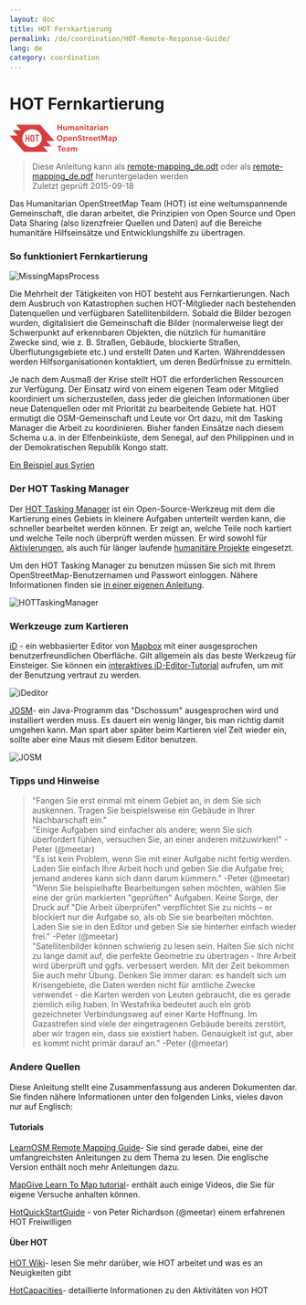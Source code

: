 ```yaml
---
layout: doc
title: HOT Fernkartierung  
permalink: /de/coordination/HOT-Remote-Response-Guide/
lang: de
category: coordination
---
```


# HOT Fernkartierung   

![HotGuideLogo](/images/hot-logo.png)  

> Diese Anleitung kann als [remote-mapping_de.odt](/files/remote-mapping_de.odt) oder als [remote-mapping_de.pdf](/files/remote-mapping_de.pdf) heruntergeladen werden  
> Zuletzt geprüft 2015-09-18  

Das Humanitarian OpenStreetMap Team (HOT) ist eine weltumspannende Gemeinschaft, die daran arbeitet, die Prinzipien von Open Source und Open Data Sharing (also lizenzfreier Quellen und Daten) auf die Bereiche humanitäre Hilfseinsätze und Entwicklungshilfe zu übertragen.  

### So funktioniert Fernkartierung 

![MissingMapsProcess](http://hot.openstreetmap.org/sites/default/files/styles/large/public/process.png?itok=jlAYWov0)  

Die Mehrheit der Tätigkeiten von HOT besteht aus Fernkartierungen. Nach dem Ausbruch von Katastrophen suchen HOT-Mitglieder nach bestehenden Datenquellen und verfügbaren Satellitenbildern. Sobald die Bilder bezogen wurden, digitalisiert die Gemeinschaft die Bilder (normalerweise liegt der Schwerpunkt auf erkennbaren Objekten, die nützlich für humanitäre Zwecke sind, wie z. B. Straßen, Gebäude, blockierte Straßen, Überflutungsgebiete etc.) und erstellt Daten und Karten. Währenddessen werden Hilfsorganisationen kontaktiert, um deren Bedürfnisse zu ermitteln.  

Je nach dem Ausmaß der Krise stellt HOT die erforderlichen Ressourcen zur Verfügung. Der Einsatz wird von einem eigenen Team oder Mitglied koordiniert um sicherzustellen, dass jeder die gleichen Informationen über neue Datenquellen oder mit Priorität zu bearbeitende Gebiete hat. HOT ermutigt die OSM-Gemeinschaft und Leute vor Ort dazu, mit dm Tasking Manager die Arbeit zu koordinieren. Bisher fanden Einsätze nach diesem Schema u.a. in der Elfenbeinküste, dem Senegal, auf den Philippinen und in der Demokratischen Republik Kongo statt.  

[Ein Beispiel aus Syrien](http://hot.openstreetmap.org/updates/2013-01-28_syria_activation)  

### Der HOT Tasking Manager 

Der [HOT Tasking Manager](http://tasks.hotosm.org/) ist ein Open-Source-Werkzeug mit dem die Kartierung eines Gebiets in kleinere Aufgaben unterteilt werden kann, die schneller bearbeitet werden können. Er zeigt an, welche Teile noch kartiert und welche Teile noch überprüft werden müssen. Er wird sowohl für [Aktivierungen](http://wiki.openstreetmap.org/wiki/HOT_activation), als auch für länger laufende [humanitäre Projekte](http://hot.openstreetmap.org/projects) eingesetzt.  

Um den HOT Tasking Manager zu benutzen müssen Sie sich mit Ihrem OpenStreetMap-Benutzernamen und Passwort einloggen. Nähere Informationen finden sie [in einer eigenen Anleitung](/de/coordination/tasking-manager/).  

![HOTTaskingManager](http://hot.openstreetmap.org/sites/default/files/styles/large/public/task_manager_v2_screenshot_CAR_example.png?itok=Q35ytxKl)  

### Werkzeuge zum Kartieren 

[iD](/de/beginner/id-editor/) - ein webbasierter Editor von [Mapbox](www.mapbox.com) mit einer ausgesprochen benutzerfreundlichen Oberfläche. Gilt allgemein als das beste Werkzeug für Einsteiger. Sie können ein [interaktives iD-Editor-Tutorial](http://ideditor.com/) aufrufen, um mit der Benutzung vertraut zu werden.  

![iDeditor](https://blog.openstreetmap.org/wp-content/uploads/2013/08/id-editor-sotm-us-2013-venue-screenshot.png)  


[JOSM](https://josm.openstreetmap.de/)- ein Java-Programm das "Dschossum" ausgesprochen wird und installiert werden muss. Es dauert ein wenig länger, bis man richtig damit umgehen kann. Man spart aber später beim Kartieren viel Zeit wieder ein, sollte aber eine Maus mit diesem Editor benutzen.  

![JOSM](http://njgeo.org/wp-content/uploads/2010/07/josm_osm_editor.png)  

### Tipps und Hinweise

> "Fangen Sie erst einmal mit einem Gebiet an, in dem Sie sich auskennen. Tragen Sie beispielsweise ein Gebäude in Ihrer Nachbarschaft ein."  
> "Einige Aufgaben sind einfacher als andere; wenn Sie sich überfordert fühlen, versuchen Sie, an einer anderen mitzuwirken!" -Peter (@meetar)  
> "Es ist kein Problem, wenn Sie mit einer Aufgabe nicht fertig werden. Laden Sie einfach Ihre Arbeit hoch und geben Sie die Aufgabe frei; jemand anderes kann sich dann darum kümmern." -Peter (@meetar)  
> "Wenn Sie beispielhafte Bearbeitungen sehen möchten, wählen Sie eine der grün markierten "geprüften" Aufgaben. Keine Sorge, der Druck auf "Die Arbeit überprüfen" verpflichtet Sie zu nichts – er blockiert nur die Aufgabe so, als ob Sie sie bearbeiten möchten. Laden Sie sie in den Editor und geben Sie sie hinterher einfach wieder frei." -Peter (@meetar)  
> "Satellitenbilder können schwierig zu lesen sein. Halten Sie sich nicht zu lange damit auf, die perfekte Geometrie zu übertragen - Ihre Arbeit wird überprüft und ggfs. verbessert werden. Mit der Zeit bekommen Sie auch mehr Übung. Denken Sie immer daran: es handelt sich um Krisengebiete, die Daten werden nicht für amtliche Zwecke verwendet - die Karten werden von Leuten gebraucht, die es gerade ziemlich eilig haben. In Westafrika bedeutet auch ein grob gezeichneter Verbindungsweg auf einer Karte Hoffnung. Im Gazastrefen sind viele der eingetragenen Gebäude bereits zerstört, aber wir tragen ein, dass sie existiert haben. Genauigkeit ist gut, aber es kommt nicht primär darauf an." -Peter (@meetar)  
 
### Andere Quellen 

Diese Anleitung stellt eine Zusammenfassung aus anderen Dokumenten dar. Sie finden nähere Informationen unter den folgenden Links, vieles davon nur auf Englisch:  

#### Tutorials

[LearnOSM Remote Mapping Guide](/de/coordination/remote/)- Sie sind gerade dabei, eine der umfangreichsten Anleitungen zu dem Thema zu lesen. Die englische Version enthält noch mehr Anleitungen dazu.  

[MapGive Learn To Map tutorial](http://mapgive.state.gov/learn-to-map/)- enthält auch einige Videos, die Sie für eigene Versuche anhalten können.  

[HotQuickStartGuide](https://gist.github.com/meetar/b9929dfec129d1d7f5f2) - von Peter Richardson (@meetar) einem erfahrenen HOT Freiwilligen  

#### Über HOT 

[HOT Wiki](http://wiki.openstreetmap.org/wiki/Humanitarian_OSM_Team)-  lesen Sie mehr darüber, wie HOT arbeitet und was es an Neuigkeiten gibt  

[HotCapacities](http://hot.openstreetmap.org/about/hot_capacities)- detaillierte Informationen zu den Aktivitäten von HOT  
